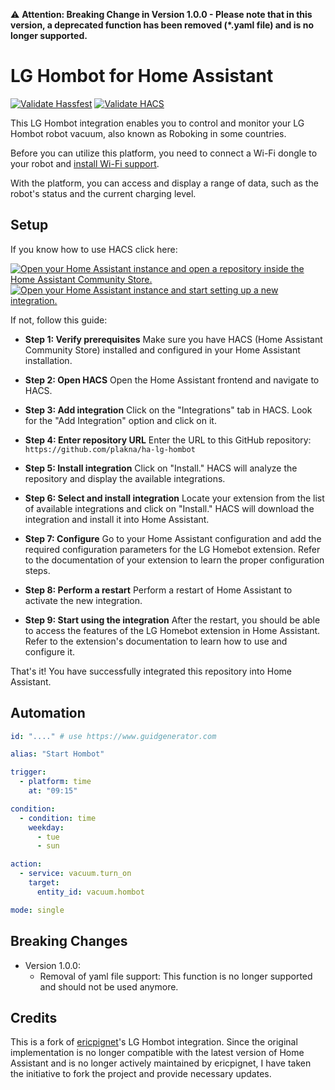 ⚠️ **Attention: Breaking Change in Version 1.0.0 - Please note that in this version, a deprecated function has been removed (*.yaml file) and is no longer supported.**

# LG Hombot for Home Assistant

[![Validate Hassfest](https://github.com/plakna/ha-lg-hombot/actions/workflows/hassfest.yaml/badge.svg)](https://github.com/plakna/ha-lg-hombot/actions/workflows/hassfest.yaml) [![Validate HACS](https://github.com/plakna/ha-lg-hombot/actions/workflows/hacs.yaml/badge.svg)](https://github.com/plakna/ha-lg-hombot/actions/workflows/hacs.yaml) 

This LG Hombot integration enables you to control and monitor your LG Hombot robot vacuum, also known as Roboking in some countries.

Before you can utilize this platform, you need to connect a Wi-Fi dongle to your robot and [install Wi-Fi support](https://www.roboter-forum.com/index.php?thread/10009-lg-hombot-3-0-wlan-kamera-steuerung-per-weboberfl%C3%A4che/&postID=107354#post107354).

With the platform, you can access and display a range of data, such as the robot's status and the current charging level.

## Setup

If you know how to use HACS click here:

[![Open your Home Assistant instance and open a repository inside the Home Assistant Community Store.](https://my.home-assistant.io/badges/hacs_repository.svg)](https://my.home-assistant.io/redirect/hacs_repository/?owner=plakna&repository=ha-lg-hombot&category=integration) [![Open your Home Assistant instance and start setting up a new integration.](https://my.home-assistant.io/badges/config_flow_start.svg)](https://my.home-assistant.io/redirect/config_flow_start/?domain=lg_hombot)

If not, follow this guide:

- **Step 1: Verify prerequisites** Make sure you have HACS (Home Assistant Community Store) installed and configured in your Home Assistant installation.

- **Step 2: Open HACS** Open the Home Assistant frontend and navigate to HACS.

- **Step 3: Add integration** Click on the "Integrations" tab in HACS. Look for the "Add Integration" option and click on it.

- **Step 4: Enter repository URL** Enter the URL to this GitHub repository: `https://github.com/plakna/ha-lg-hombot`

- **Step 5: Install integration** Click on "Install." HACS will analyze the repository and display the available integrations.

- **Step 6: Select and install integration** Locate your extension from the list of available integrations and click on "Install." HACS will download the integration and install it into Home Assistant.

- **Step 7: Configure** Go to your Home Assistant configuration and add the required configuration parameters for the LG Homebot extension. Refer to the documentation of your extension to learn the proper configuration steps.

- **Step 8: Perform a restart** Perform a restart of Home Assistant to activate the new integration.

- **Step 9: Start using the integration** After the restart, you should be able to access the features of the LG Homebot extension in Home Assistant. Refer to the extension's documentation to learn how to use and configure it.

That's it! You have successfully integrated this repository into Home Assistant.

## Automation

```yaml
id: "...." # use https://www.guidgenerator.com 

alias: "Start Hombot"

trigger:
  - platform: time
    at: "09:15"

condition:
  - condition: time
    weekday:
      - tue
      - sun

action:
  - service: vacuum.turn_on
    target:
      entity_id: vacuum.hombot

mode: single
```

## Breaking Changes

- Version 1.0.0:
  - Removal of yaml file support: This function is no longer supported and should not be used anymore.

## Credits

This is a fork of [ericpignet](https://github.com/ericpignet)'s LG Hombot integration. Since the original implementation is no longer compatible with the latest version of Home Assistant and is no longer actively maintained by ericpignet, I have taken the initiative to fork the project and provide necessary updates.
